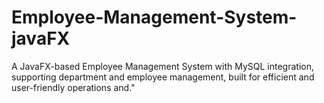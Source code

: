 # Employee-Management-System-javaFX
A JavaFX-based Employee Management System with MySQL integration, supporting department and employee management, built for efficient and user-friendly operations and."
